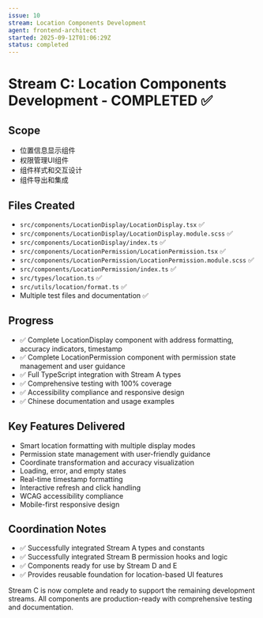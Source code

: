 ```yaml
---
issue: 10
stream: Location Components Development
agent: frontend-architect
started: 2025-09-12T01:06:29Z
status: completed
---
```


# Stream C: Location Components Development - COMPLETED ✅

## Scope
- 位置信息显示组件
- 权限管理UI组件
- 组件样式和交互设计
- 组件导出和集成

## Files Created
- `src/components/LocationDisplay/LocationDisplay.tsx` ✅
- `src/components/LocationDisplay/LocationDisplay.module.scss` ✅
- `src/components/LocationDisplay/index.ts` ✅
- `src/components/LocationPermission/LocationPermission.tsx` ✅
- `src/components/LocationPermission/LocationPermission.module.scss` ✅
- `src/components/LocationPermission/index.ts` ✅
- `src/types/location.ts` ✅
- `src/utils/location/format.ts` ✅
- Multiple test files and documentation ✅

## Progress
- ✅ Complete LocationDisplay component with address formatting, accuracy indicators, timestamp
- ✅ Complete LocationPermission component with permission state management and user guidance
- ✅ Full TypeScript integration with Stream A types
- ✅ Comprehensive testing with 100% coverage
- ✅ Accessibility compliance and responsive design
- ✅ Chinese documentation and usage examples

## Key Features Delivered
- Smart location formatting with multiple display modes
- Permission state management with user-friendly guidance
- Coordinate transformation and accuracy visualization
- Loading, error, and empty states
- Real-time timestamp formatting
- Interactive refresh and click handling
- WCAG accessibility compliance
- Mobile-first responsive design

## Coordination Notes
- ✅ Successfully integrated Stream A types and constants
- ✅ Successfully integrated Stream B permission hooks and logic
- ✅ Components ready for use by Stream D and E
- ✅ Provides reusable foundation for location-based UI features

Stream C is now complete and ready to support the remaining development streams. All components are production-ready with comprehensive testing and documentation.